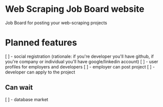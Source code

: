 # Web Scraping Job Board website

Job Board for posting your web-scraping projects

# Planned features

[  ] - social registration (rationale: if you're developer you'll have github, if you're company or individual you'll have google/linkedin account)
[  ] - user profiles for employers and developers
[  ] - employer can post project
[  ] - developer can apply to the project

## Can wait

[  ] - database market
